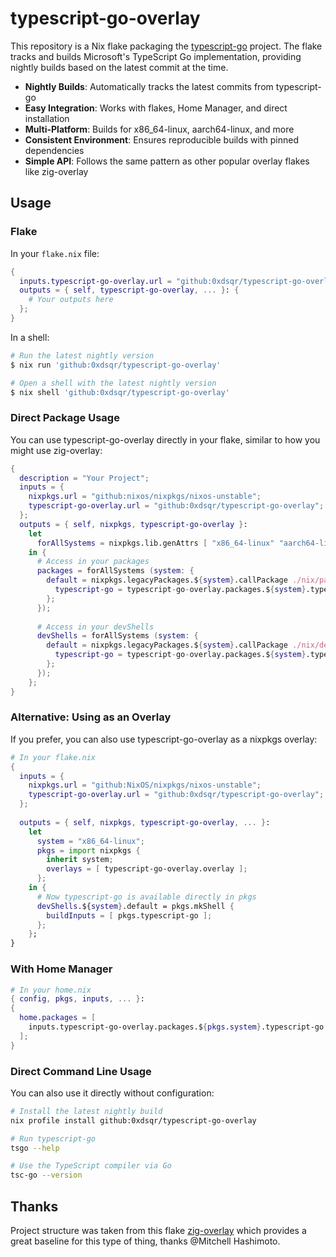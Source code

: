 # typescript-go-overlay

This repository is a Nix flake packaging the [typescript-go](https://github.com/microsoft/typescript-go) project. The flake tracks and builds Microsoft's TypeScript Go implementation, providing nightly builds based on the latest commit at the time.

* **Nightly Builds**: Automatically tracks the latest commits from typescript-go
* **Easy Integration**: Works with flakes, Home Manager, and direct installation
* **Multi-Platform**: Builds for x86_64-linux, aarch64-linux, and more
* **Consistent Environment**: Ensures reproducible builds with pinned dependencies
* **Simple API**: Follows the same pattern as other popular overlay flakes like zig-overlay

## Usage

### Flake

In your `flake.nix` file:

```nix
{
  inputs.typescript-go-overlay.url = "github:0xdsqr/typescript-go-overlay";
  outputs = { self, typescript-go-overlay, ... }: {
    # Your outputs here
  };
}
```

In a shell:

```sh
# Run the latest nightly version
$ nix run 'github:0xdsqr/typescript-go-overlay'

# Open a shell with the latest nightly version
$ nix shell 'github:0xdsqr/typescript-go-overlay'
```

### Direct Package Usage

You can use typescript-go-overlay directly in your flake, similar to how you might use zig-overlay:

```nix
{
  description = "Your Project";
  inputs = {
    nixpkgs.url = "github:nixos/nixpkgs/nixos-unstable";
    typescript-go-overlay.url = "github:0xdsqr/typescript-go-overlay";
  };
  outputs = { self, nixpkgs, typescript-go-overlay }: 
    let
      forAllSystems = nixpkgs.lib.genAttrs [ "x86_64-linux" "aarch64-linux" ];
    in {
      # Access in your packages
      packages = forAllSystems (system: {
        default = nixpkgs.legacyPackages.${system}.callPackage ./nix/package.nix {
          typescript-go = typescript-go-overlay.packages.${system}.typescript-go;
        };
      });
      
      # Access in your devShells
      devShells = forAllSystems (system: {
        default = nixpkgs.legacyPackages.${system}.callPackage ./nix/devShell.nix {
          typescript-go = typescript-go-overlay.packages.${system}.typescript-go;
        };
      });
    };
}
```

### Alternative: Using as an Overlay

If you prefer, you can also use typescript-go-overlay as a nixpkgs overlay:

```nix
# In your flake.nix
{
  inputs = {
    nixpkgs.url = "github:NixOS/nixpkgs/nixos-unstable";
    typescript-go-overlay.url = "github:0xdsqr/typescript-go-overlay";
  };
  
  outputs = { self, nixpkgs, typescript-go-overlay, ... }:
    let
      system = "x86_64-linux";
      pkgs = import nixpkgs {
        inherit system;
        overlays = [ typescript-go-overlay.overlay ];
      };
    in {
      # Now typescript-go is available directly in pkgs
      devShells.${system}.default = pkgs.mkShell {
        buildInputs = [ pkgs.typescript-go ];
      };
    };
}
```

### With Home Manager

```nix
# In your home.nix
{ config, pkgs, inputs, ... }:
{
  home.packages = [
    inputs.typescript-go-overlay.packages.${pkgs.system}.typescript-go
  ];
}
```

### Direct Command Line Usage

You can also use it directly without configuration:

```bash
# Install the latest nightly build
nix profile install github:0xdsqr/typescript-go-overlay

# Run typescript-go
tsgo --help

# Use the TypeScript compiler via Go
tsc-go --version
```

## Thanks

Project structure was taken from this flake [zig-overlay](https://github.com/mitchellh/zig-overlay/tree/main) which provides a great baseline for this type of thing, thanks @Mitchell Hashimoto.
